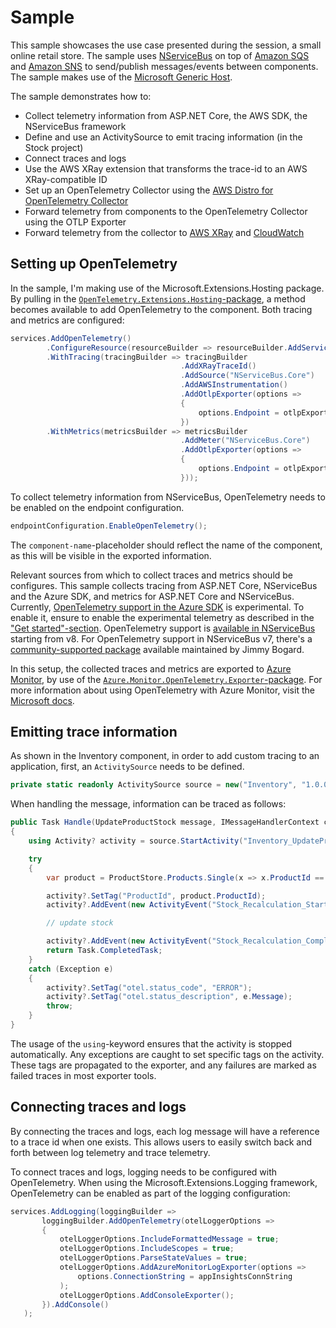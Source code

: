 # Sample

This sample showcases the use case presented during the session, a small online retail store. The sample uses [NServiceBus](https://docs.particular.net/) on top of [Amazon SQS](https://docs.aws.amazon.com/AWSSimpleQueueService/latest/SQSDeveloperGuide/welcome.html) and [Amazon SNS](https://docs.aws.amazon.com/sns/latest/dg/welcome.html) to send/publish messages/events between components. The sample makes use of the [Microsoft Generic Host](https://docs.microsoft.com/en-us/dotnet/core/extensions/generic-host).

The sample demonstrates how to:

- Collect telemetry information from ASP.NET Core, the AWS SDK, the NServiceBus framework
- Define and use an ActivitySource to emit tracing information (in the Stock project)
- Connect traces and logs
- Use the AWS XRay extension that transforms the trace-id to an AWS XRay-compatible ID
- Set up an OpenTelemetry Collector using the [AWS Distro for OpenTelemetry Collector](https://aws-otel.github.io/docs/getting-started/collector)
- Forward telemetry from components to the OpenTelemetry Collector using the OTLP Exporter
- Forward telemetry from the collector to [AWS XRay](https://docs.aws.amazon.com/xray/latest/devguide/aws-xray.html) and [CloudWatch](https://docs.aws.amazon.com/cloudwatch/)

## Setting up OpenTelemetry

In the sample, I'm making use of the Microsoft.Extensions.Hosting package. By pulling in the [`OpenTelemetry.Extensions.Hosting`-package](https://www.nuget.org/packages/OpenTelemetry.Extensions.Hosting), a method becomes available to add OpenTelemetry to the component.
Both tracing and metrics are configured:

``` c#
services.AddOpenTelemetry()
        .ConfigureResource(resourceBuilder => resourceBuilder.AddService("component-name"))
        .WithTracing(tracingBuilder => tracingBuilder
                                      .AddXRayTraceId()
                                      .AddSource("NServiceBus.Core")
                                      .AddAWSInstrumentation()
                                      .AddOtlpExporter(options =>
                                      {
                                          options.Endpoint = otlpExporterEndpoint;
                                      })
        .WithMetrics(metricsBuilder => metricsBuilder
                                      .AddMeter("NServiceBus.Core")
                                      .AddOtlpExporter(options =>
                                      {
                                          options.Endpoint = otlpExporterEndpoint;
                                      }));
```

To collect telemetry information from NServiceBus, OpenTelemetry needs to be enabled on the endpoint configuration.

``` c#
endpointConfiguration.EnableOpenTelemetry();
```

The `component-name`-placeholder should reflect the name of the component, as this will be visible in the exported information.

Relevant sources from which to collect traces and metrics should be configures. This sample collects tracing from ASP.NET Core, NServiceBus and the Azure SDK, and metrics for ASP.NET Core and NServiceBus.
Currently, [OpenTelemetry support in the Azure SDK](https://devblogs.microsoft.com/azure-sdk/introducing-experimental-opentelemetry-support-in-the-azure-sdk-for-net/) is experimental. To enable it, ensure to enable the experimental telemetry as described in the ["Get started"-section](https://devblogs.microsoft.com/azure-sdk/introducing-experimental-opentelemetry-support-in-the-azure-sdk-for-net/#get-started).
OpenTelemetry support is [available in NServiceBus](https://docs.particular.net/nservicebus/operations/opentelemetry?version=core_8) starting from v8. For OpenTelemetry support in NServiceBus v7, there's a [community-supported package](https://github.com/jbogard/NServiceBus.Extensions.Diagnostics) available maintained by Jimmy Bogard.

In this setup, the collected traces and metrics are exported to [Azure Monitor](https://docs.microsoft.com/en-us/azure/azure-monitor/overview), by use of the [`Azure.Monitor.OpenTelemetry.Exporter`-package](https://www.nuget.org/packages/Azure.Monitor.OpenTelemetry.Exporter).
For more information about using OpenTelemetry with Azure Monitor, visit the [Microsoft docs](https://docs.microsoft.com/en-us/azure/azure-monitor/app/opentelemetry-overview).

## Emitting trace information

As shown in the Inventory component, in order to add custom tracing to an application, first, an `ActivitySource` needs to be defined.

``` c#
private static readonly ActivitySource source = new("Inventory", "1.0.0");
````

When handling the message, information can be traced as follows:

``` c#
public Task Handle(UpdateProductStock message, IMessageHandlerContext context)
{
    using Activity? activity = source.StartActivity("Inventory_UpdateProductStock");

    try 
    {
        var product = ProductStore.Products.Single(x => x.ProductId == message.ProductId);

        activity?.SetTag("ProductId", product.ProductId);
        activity?.AddEvent(new ActivityEvent("Stock_Recalculation_Starting"));

        // update stock

        activity?.AddEvent(new ActivityEvent("Stock_Recalculation_Completed"));
        return Task.CompletedTask;
    }
    catch (Exception e)
    {
        activity?.SetTag("otel.status_code", "ERROR");
        activity?.SetTag("otel.status_description", e.Message);
        throw;
    }
}
```

The usage of the `using`-keyword ensures that the activity is stopped automatically.
Any exceptions are caught to set specific tags on the activity. These tags are propagated to the exporter, and any failures are marked as failed traces in most exporter tools.

## Connecting traces and logs

By connecting the traces and logs, each log message will have a reference to a trace id when one exists. This allows users to easily switch back and forth between log telemetry and trace telemetry.

To connect traces and logs, logging needs to be configured with OpenTelemetry. When using the Microsoft.Extensions.Logging framework, OpenTelemetry can be enabled as part of the logging configuration:

``` c#
services.AddLogging(loggingBuilder =>
       loggingBuilder.AddOpenTelemetry(otelLoggerOptions =>
       {
           otelLoggerOptions.IncludeFormattedMessage = true;
           otelLoggerOptions.IncludeScopes = true;
           otelLoggerOptions.ParseStateValues = true;
           otelLoggerOptions.AddAzureMonitorLogExporter(options =>
               options.ConnectionString = appInsightsConnString
           );
           otelLoggerOptions.AddConsoleExporter();
       }).AddConsole()
   );
```